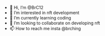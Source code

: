 - 👋 Hi, I’m @BrC12
- 👀 I’m interested in nft development
- 🌱 I’m currently learning coding
- 💞️ I’m looking to collaborate on developing nft
- 📫 How to reach me insta @brching

<!---
BrC12/BrC12 is a ✨ special ✨ repository because its `README.md` (this file) appears on your GitHub profile.
You can click the Preview link to take a look at your changes.
--->
